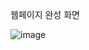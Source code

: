 웹페이지 완성 화면

![image](https://github.com/ijijijijiji/web/assets/129851513/ee3a4822-301b-4da1-9930-4c36db193b66)


